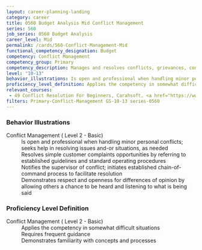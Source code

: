 ```yaml
---
layout: career-planning-landing
category: career
title: 0560 Budget Analysis Mid Conflict Management
series: 560
job_series: 0560 Budget Analysis
career_level: Mid
permalink: /cards/560-Conflict-Management-Mid
functional_competency_designation: Budget
competency: Conflict Management
competency_group: Primary
competency_description: Manages and resolves conflicts, grievances, confrontations, or disagreements in a constructive manner to minimize negative (personal) impact
level: "10-13"
behavior_illustrations: Is open and professional when handling minor personal conflicts; seeks help in resolving issues and-or situations, as needed ? Resolves simple customer complaints opportunities by referring to established guidelines and standard operating procedures ? Notifies the supervisor of conflict; initiates established chain-of-command process to facilitate resolution ? Demonstrates respect and openness for differences of opinion by allowing others a chance to be heard and listening to what is being said
proficiency_level_definition: Applies the competency in somewhat difficult situations ? Requires frequent guidance ? Demonstrates familiarity with concepts and processes
relevant_courses: 
 - 49 Conflict Resolution For Beginners, Carahsoft, <a href="https://www.linkedin.com/learning/conflict-resolution-for-beginners">https://www.linkedin.com/learning/conflict-resolution-for-beginners</a>
filters: Primary-Conflict-Management GS-10-13 series-0560
---
```


<div class="desktop:grid-col-6 margin-y-205">
  <div class="border-top-05 bg-white padding-2 shadow-5 height-full members-hover border-1px border-gray-30 border-top-orange radius-lg">
    <h3>Behavior Illustrations</h3>
    <dl class="text-base"><dt>Conflict Management ( Level 2 - Basic)</dt><dd>Is open and professional when handling minor personal conflicts; seeks help in resolving issues and-or situations, as needed </dd><dd> Resolves simple customer complaints opportunities by referring to established guidelines and standard operating procedures </dd><dd> Notifies the supervisor of conflict; initiates established chain-of-command process to facilitate resolution </dd><dd> Demonstrates respect and openness for differences of opinion by allowing others a chance to be heard and listening to what is being said</dd></dl>
  </div>
</div>
<div class="desktop:grid-col-6 margin-y-205">
  <div class="border-top-05 bg-white padding-2 shadow-5 height-full members-hover border-1px border-gray-30 border-top-orange radius-lg">
    <h3>Proficiency Level Definition</h3>
    <dl class="text-base"><dt>Conflict Management ( Level 2 - Basic)</dt><dd>Applies the competency in somewhat difficult situations </dd><dd> Requires frequent guidance </dd><dd> Demonstrates familiarity with concepts and processes</dd></dl>
  </div>
</div>